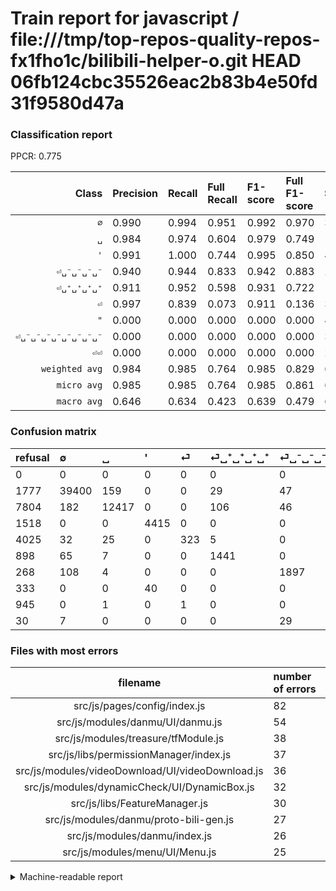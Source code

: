 # Train report for javascript / file:///tmp/top-repos-quality-repos-fx1fho1c/bilibili-helper-o.git HEAD 06fb124cbc35526eac2b83b4e50fd31f9580d47a

### Classification report

PPCR: 0.775

| Class | Precision | Recall | Full Recall | F1-score | Full F1-score | Support | Full Support | PPCR |
|------:|:----------|:-------|:------------|:---------|:---------|:--------|:-------------|:-----|
| `∅` | 0.990| 0.994| 0.951| 0.992| 0.970| 39635| 41412| 0.957 |
| `␣` | 0.984| 0.974| 0.604| 0.979| 0.749| 12751| 20555| 0.620 |
| `'` | 0.991| 1.000| 0.744| 0.995| 0.850| 4415| 5933| 0.744 |
| `⏎␣⁻␣⁻␣⁻␣⁻` | 0.940| 0.944| 0.833| 0.942| 0.883| 2009| 2277| 0.882 |
| `⏎␣⁺␣⁺␣⁺␣⁺` | 0.911| 0.952| 0.598| 0.931| 0.722| 1513| 2411| 0.628 |
| `⏎` | 0.997| 0.839| 0.073| 0.911| 0.136| 385| 4410| 0.087 |
| `"` | 0.000| 0.000| 0.000| 0.000| 0.000| 40| 373| 0.107 |
| `⏎␣⁻␣⁻␣⁻␣⁻␣⁻␣⁻␣⁻␣⁻` | 0.000| 0.000| 0.000| 0.000| 0.000| 36| 66| 0.545 |
| `⏎⏎` | 0.000| 0.000| 0.000| 0.000| 0.000| 2| 947| 0.002 |
| `weighted avg` | 0.984| 0.985| 0.764| 0.985| 0.829| 60786| 78384| 0.775 |
| `micro avg` | 0.985| 0.985| 0.764| 0.985| 0.861| 60786| 78384| 0.775 |
| `macro avg` | 0.646| 0.634| 0.423| 0.639| 0.479| 60786| 78384| 0.775 |

### Confusion matrix

|refusal|  ∅| ␣| '| ⏎| ⏎␣⁺␣⁺␣⁺␣⁺| ⏎␣⁻␣⁻␣⁻␣⁻| "| ⏎⏎| ⏎␣⁻␣⁻␣⁻␣⁻␣⁻␣⁻␣⁻␣⁻| 
|:---|:---|:---|:---|:---|:---|:---|:---|:---|:---|
|0 |0 |0 |0 |0 |0 |0 |0 |0 |0 |
|1777 |39400 |159 |0 |0 |29 |47 |0 |0 |0 |
|7804 |182 |12417 |0 |0 |106 |46 |0 |0 |0 |
|1518 |0 |0 |4415 |0 |0 |0 |0 |0 |0 |
|4025 |32 |25 |0 |323 |5 |0 |0 |0 |0 |
|898 |65 |7 |0 |0 |1441 |0 |0 |0 |0 |
|268 |108 |4 |0 |0 |0 |1897 |0 |0 |0 |
|333 |0 |0 |40 |0 |0 |0 |0 |0 |0 |
|945 |0 |1 |0 |1 |0 |0 |0 |0 |0 |
|30 |7 |0 |0 |0 |0 |29 |0 |0 |0 |

### Files with most errors

| filename | number of errors|
|:----:|:-----|
| src/js/pages/config/index.js | 82 |
| src/js/modules/danmu/UI/danmu.js | 54 |
| src/js/modules/treasure/tfModule.js | 38 |
| src/js/libs/permissionManager/index.js | 37 |
| src/js/modules/videoDownload/UI/videoDownload.js | 36 |
| src/js/modules/dynamicCheck/UI/DynamicBox.js | 32 |
| src/js/libs/FeatureManager.js | 30 |
| src/js/modules/danmu/proto-bili-gen.js | 27 |
| src/js/modules/danmu/index.js | 26 |
| src/js/modules/menu/UI/Menu.js | 25 |

<details>
    <summary>Machine-readable report</summary>
```json
{
  "cl_report": {"\"": {"f1-score": 0.0, "precision": 0.0, "recall": 0.0, "support": 40}, "\u0027": {"f1-score": 0.995490417136415, "precision": 0.9910213243546577, "recall": 1.0, "support": 4415}, "macro avg": {"f1-score": 0.6390227810397894, "precision": 0.6459463209659427, "recall": 0.6337223565135559, "support": 60786}, "micro avg": {"f1-score": 0.9853091172309414, "precision": 0.9853091172309414, "recall": 0.9853091172309414, "support": 60786}, "weighted avg": {"f1-score": 0.9846541626120547, "precision": 0.9841283592212478, "recall": 0.9853091172309414, "support": 60786}, "\u2205": {"f1-score": 0.9920809779803347, "precision": 0.9900990099009901, "recall": 0.9940708969345275, "support": 39635}, "\u23ce": {"f1-score": 0.9111424541607898, "precision": 0.9969135802469136, "recall": 0.8389610389610389, "support": 385}, "\u23ce\u23ce": {"f1-score": 0.0, "precision": 0.0, "recall": 0.0, "support": 2}, "\u23ce\u2423\u207a\u2423\u207a\u2423\u207a\u2423\u207a": {"f1-score": 0.9314802844214609, "precision": 0.9114484503478811, "recall": 0.9524124256444151, "support": 1513}, "\u23ce\u2423\u207b\u2423\u207b\u2423\u207b\u2423\u207b": {"f1-score": 0.9419066534260179, "precision": 0.9395740465577018, "recall": 0.9442508710801394, "support": 2009}, "\u23ce\u2423\u207b\u2423\u207b\u2423\u207b\u2423\u207b\u2423\u207b\u2423\u207b\u2423\u207b\u2423\u207b": {"f1-score": 0.0, "precision": 0.0, "recall": 0.0, "support": 36}, "\u2423": {"f1-score": 0.9791042422330862, "precision": 0.9844604772853405, "recall": 0.9738059760018822, "support": 12751}},
  "cl_report_full": {"\"": {"f1-score": 0.0, "precision": 0.0, "recall": 0.0, "support": 373}, "\u0027": {"f1-score": 0.8500192529842124, "precision": 0.9910213243546577, "recall": 0.7441429293780549, "support": 5933}, "macro avg": {"f1-score": 0.47896391939848976, "precision": 0.6459463209659427, "recall": 0.42263091821694343, "support": 78384}, "micro avg": {"f1-score": 0.8607171085722498, "precision": 0.9853091172309414, "recall": 0.7640972647479077, "support": 78384}, "weighted avg": {"f1-score": 0.8288902869612391, "precision": 0.9676795778820382, "recall": 0.7640972647479077, "support": 78384}, "\u2205": {"f1-score": 0.9703716474152156, "precision": 0.9900990099009901, "recall": 0.951415048778132, "support": 41412}, "\u23ce": {"f1-score": 0.13645965356991974, "precision": 0.9969135802469136, "recall": 0.07324263038548753, "support": 4410}, "\u23ce\u23ce": {"f1-score": 0.0, "precision": 0.0, "recall": 0.0, "support": 947}, "\u23ce\u2423\u207a\u2423\u207a\u2423\u207a\u2423\u207a": {"f1-score": 0.7219438877755512, "precision": 0.9114484503478811, "recall": 0.59767731231854, "support": 2411}, "\u23ce\u2423\u207b\u2423\u207b\u2423\u207b\u2423\u207b": {"f1-score": 0.8831471135940411, "precision": 0.9395740465577018, "recall": 0.8331137461572244, "support": 2277}, "\u23ce\u2423\u207b\u2423\u207b\u2423\u207b\u2423\u207b\u2423\u207b\u2423\u207b\u2423\u207b\u2423\u207b": {"f1-score": 0.0, "precision": 0.0, "recall": 0.0, "support": 66}, "\u2423": {"f1-score": 0.7487337192474675, "precision": 0.9844604772853405, "recall": 0.6040865969350523, "support": 20555}},
  "ppcr": 0.7754898958971219
}
```
</details>
